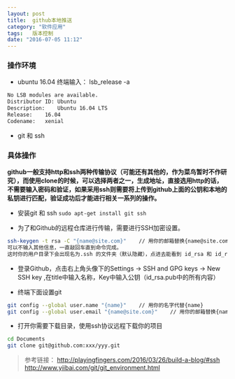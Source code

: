 ```yaml
---
layout: post
title:  github本地推送
category: "软件应用"
tags:   版本控制
date: "2016-07-05 11:12"
---
```



### 操作环境

- ubuntu 16.04 终端输入： lsb_release -a

```sh
No LSB modules are available.
Distributor ID:	Ubuntu
Description:	Ubuntu 16.04 LTS
Release:	16.04
Codename:	xenial
```

<!-- more -->


- git 和 ssh

### 具体操作

**github一般支持http和ssh两种传输协议（可能还有其他的，作为菜鸟暂时不作研究），而使用clone的时候，可以选择两者之一，生成地址，直接选用http的话，
不需要输入密码和验证，如果采用ssh则需要将上传到github上面的公钥和本地的私钥进行匹配，验证成功后才能进行相关一系列的操作。**

- 安装git 和 ssh `sudo apt-get install git ssh`

- 为了和Github的远程仓库进行传输，需要进行SSH加密设置。

```sh
ssh-keygen -t rsa -C "{name@site.com}"    // 用你的邮箱替换{name@site.com}
可以不输入其他信息，一直敲回车直到命令完成。
这时你的用户目录下会出现名为.ssh 的文件夹（默认隐藏），点进去能看到 id_rsa 和 id_rsa.pub 两个文件，其中 id_rsa 是私钥，不能让怪人拿走， id_rsa.pub 是公钥，无需保密
```

- 登录Github，点击右上角头像下的Settings -> SSH and GPG keys -> New SSH key ,在title中输入名称，Key中输入公钥（id_rsa.pub中的所有内容）

- 终端下面设置git

```sh
git config --global user.name "{name}"    // 用你的名字代替{name}
git config --global user.email "{name@site.com}"    // 用你的邮箱替换{name@site.com}
```

- 打开你需要下载目录，使用ssh协议远程下载你的项目

```sh
cd Documents
git clone git@github.com:xxx/yyy.git
```

> 参考链接：
> http://playingfingers.com/2016/03/26/build-a-blog/#ssh
> http://www.yiibai.com/git/git_environment.html
